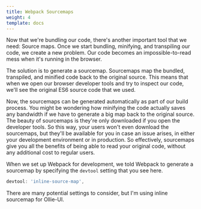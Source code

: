 ```yaml
---
title: Webpack Sourcemaps
weight: 4
template: docs
---
```


Now that we're bundling our code, there's another important tool that we need: Source maps. Once we start bundling, minifying, and transpiling our code, we create a new problem. Our code becomes an impossible-to-read mess when it's running in the browser.

The solution is to generate a sourcemap. Sourcemaps map the bundled, transpiled, and minified code back to the original source. This means that when we open our browser developer tools and try to inspect our code, we'll see the original ES6 source code that we used.

Now, the sourcemaps can be generated automatically as part of our build process. You might be wondering how minifying the code actually saves any bandwidth if we have to generate a big map back to the original source. The beauty of sourcemaps is they're only downloaded if you open the developer tools. So this way, your users won't even download the sourcemaps, but they'll be available for you in case an issue arises, in either your development environment or in production. So effectively, sourcemaps give you all the benefits of being able to read your original code, without any additional cost to regular users.

When we set up Webpack for development, we told Webpack to generate a sourcemap by specifying the `devtool` setting that you see here.

```javascript
devtool: 'inline-source-map',
```

There are many potential settings to consider, but I'm using inline sourcemap for Ollie-UI.